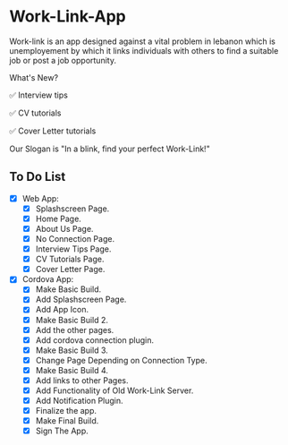# Work-Link-App
Work-link is an app designed against a vital problem in lebanon which is unemployement by which it links individuals with others to find a suitable job or post a job opportunity.

What's New?

✅ Interview tips

✅ CV tutorials

✅ Cover Letter tutorials

Our Slogan is "In a blink, find your perfect Work-Link!"

## To Do List
- [x] Web App:
  - [x] Splashscreen Page.
  - [x] Home Page.
  - [x] About Us Page.
  - [x] No Connection Page.
  - [x] Interview Tips Page.
  - [x] CV Tutorials Page.
  - [x] Cover Letter Page.
- [x] Cordova App:
  - [x] Make Basic Build.
  - [x] Add Splashscreen Page.
  - [x] Add App Icon.
  - [x] Make Basic Build 2.
  - [x] Add the other pages.
  - [x] Add cordova connection plugin.
  - [x] Make Basic Build 3.
  - [x] Change Page Depending on Connection Type.
  - [x] Make Basic Build 4.
  - [x] Add links to other Pages.
  - [x] Add Functionality of Old Work-Link Server.
  - [x] Add Notification Plugin.
  - [x] Finalize the app.
  - [x] Make Final Build.
  - [x] Sign The App.